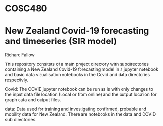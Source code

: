 # COSC480
# New Zealand Covid-19 forecasting and timeseries (SIR model)

Richard Fallow

This repository consitsts of a main project directory with subdirectories containing a New Zealand Covid-19 forecasting model in a jupyter notebook and basic data visualisation notebooks in the Covid and data directories respectivly.

Covid:
The COVID jupyter notebook can be run as is with only changes to the input data file location (Local or from online) and the output location for graph data and output files.

data:
Data used for training and investigating confirmed, probable and mobility data for New Zealand.
There are notebooks in the data and COVID sub directories. 

